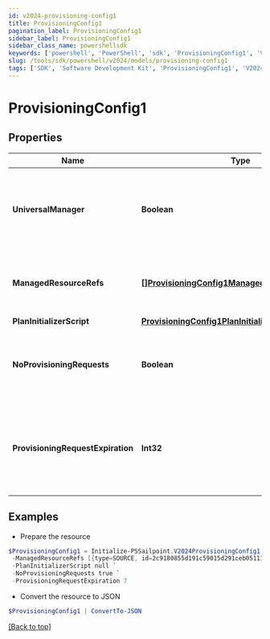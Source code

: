 ```yaml
---
id: v2024-provisioning-config1
title: ProvisioningConfig1
pagination_label: ProvisioningConfig1
sidebar_label: ProvisioningConfig1
sidebar_class_name: powershellsdk
keywords: ['powershell', 'PowerShell', 'sdk', 'ProvisioningConfig1', 'V2024ProvisioningConfig1'] 
slug: /tools/sdk/powershell/v2024/models/provisioning-config1
tags: ['SDK', 'Software Development Kit', 'ProvisioningConfig1', 'V2024ProvisioningConfig1']
---
```



# ProvisioningConfig1

## Properties

Name | Type | Description | Notes
------------ | ------------- | ------------- | -------------
**UniversalManager** | **Boolean** | Specifies whether this configuration is used to manage provisioning requests for all sources from the org.  If true, no managedResourceRefs are allowed. | [optional] [readonly] [default to $false]
**ManagedResourceRefs** | [**[]ProvisioningConfig1ManagedResourceRefsInner**](provisioning-config1-managed-resource-refs-inner) | References to sources for the Service Desk integration template.  May only be specified if universalManager is false. | [optional] 
**PlanInitializerScript** | [**ProvisioningConfig1PlanInitializerScript**](provisioning-config1-plan-initializer-script) |  | [optional] 
**NoProvisioningRequests** | **Boolean** | Name of an attribute that when true disables the saving of ProvisioningRequest objects whenever plans are sent through this integration. | [optional] [default to $false]
**ProvisioningRequestExpiration** | **Int32** | When saving pending requests is enabled, this defines the number of hours the request is allowed to live before it is considered expired and no longer affects plan compilation. | [optional] 

## Examples

- Prepare the resource
```powershell
$ProvisioningConfig1 = Initialize-PSSailpoint.V2024ProvisioningConfig1  -UniversalManager true `
 -ManagedResourceRefs [{type=SOURCE, id=2c9180855d191c59015d291ceb051111, name=My Source 1}, {type=SOURCE, id=2c9180855d191c59015d291ceb052222, name=My Source 2}] `
 -PlanInitializerScript null `
 -NoProvisioningRequests true `
 -ProvisioningRequestExpiration 7
```

- Convert the resource to JSON
```powershell
$ProvisioningConfig1 | ConvertTo-JSON
```


[[Back to top]](#) 

